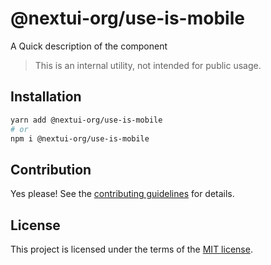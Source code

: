 # @nextui-org/use-is-mobile

A Quick description of the component

> This is an internal utility, not intended for public usage.

## Installation

```sh
yarn add @nextui-org/use-is-mobile
# or
npm i @nextui-org/use-is-mobile
```

## Contribution

Yes please! See the
[contributing guidelines](https://github.com/nextui-org/nextui/blob/master/CONTRIBUTING.md)
for details.

## License

This project is licensed under the terms of the
[MIT license](https://github.com/nextui-org/nextui/blob/master/LICENSE).
